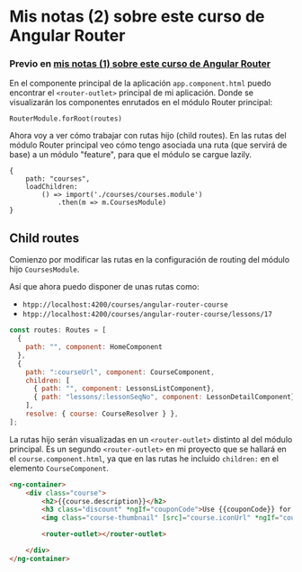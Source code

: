 # Mis notas (2) sobre este curso de Angular Router

### Previo en [mis notas (1) sobre este curso de Angular Router](./README_mis_notas_1.md)

En el componente principal de la aplicación `app.component.html` puedo encontrar el `<router-outlet>` principal de mi aplicación. Donde se visualizarán los componentes enrutados en el módulo Router principal: 
```
RouterModule.forRoot(routes)
```

Ahora voy a ver cómo trabajar con rutas hijo (child routes). En las rutas del módulo Router principal veo cómo tengo asociada una ruta (que servirá de base) a un módulo "feature", para que el módulo se cargue lazily.
```
{
    path: "courses", 
    loadChildren: 
        () => import('./courses/courses.module')
            .then(m => m.CoursesModule)
}
```

## Child routes

Comienzo por modificar las rutas en la configuración de routing del módulo hijo `CoursesModule`.

Así que ahora puedo disponer de unas rutas como: 
* `htpp://localhost:4200/courses/angular-router-course`
* `htpp://localhost:4200/courses/angular-router-course/lessons/17`
```javascript
const routes: Routes = [
  { 
    path: "", component: HomeComponent 
  }, 
  { 
    path: ":courseUrl", component: CourseComponent, 
    children: [
      { path: "", component: LessonsListComponent},
      { path: "lessons/:lessonSeqNo", component: LessonDetailComponent}
    ],
    resolve: { course: CourseResolver } }, 
];
```

La rutas hijo serán visualizadas en un `<router-outlet>` distinto al del módulo principal. 
Es un segundo `<router-outlet>` en mi proyecto que se hallará en el `course.component.html`, 
ya que en las rutas he incluido `children:` en el elemento `CourseComponent`.

```html
<ng-container>
    <div class="course">
        <h2>{{course.description}}</h2>
        <h3 class="discount" *ngIf="couponCode">Use {{couponCode}} for a huge discount!</h3>
        <img class="course-thumbnail" [src]="course.iconUrl" *ngIf="course">

        <router-outlet></router-outlet>

    </div>
</ng-container>
```



